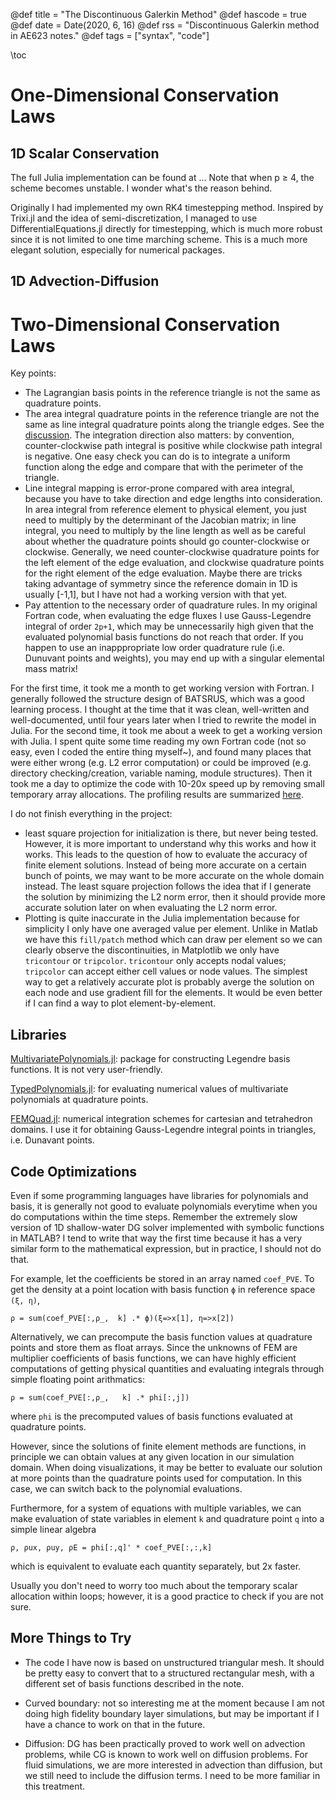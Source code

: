 @def title = "The Discontinuous Galerkin Method"
@def hascode = true
@def date = Date(2020, 6, 16)
@def rss = "Discontinuous Galerkin method in AE623 notes."
@def tags = ["syntax", "code"]

\toc

# One-Dimensional Conservation Laws

## 1D Scalar Conservation

The full Julia implementation can be found at ...
Note that when p ≥ 4, the scheme becomes unstable. I wonder what's the reason behind.

Originally I had implemented my own RK4 timestepping method. Inspired by Trixi.jl and the idea of semi-discretization, I managed to use DifferentialEquations.jl directly for timestepping, which is much more robust since it is not limited to one time marching scheme. This is a much more elegant solution, especially for numerical packages.

## 1D Advection-Diffusion


# Two-Dimensional Conservation Laws

Key points:
* The Lagrangian basis points in the reference triangle is not the same as quadrature points.
* The area integral quadrature points in the reference triangle are not the same as line integral quadrature points along the triangle edges. See the [discussion](https://scicomp.stackexchange.com/questions/27441/line-integral-along-the-edge-of-an-isoparametrically-mapped-triangle). The integration direction also matters: by convention, counter-clockwise path integral is positive while clockwise path integral is negative. One easy check you can do is to integrate a uniform function along the edge and compare that with the perimeter of the triangle.
* Line integral mapping is error-prone compared with area integral, because you have to take direction and edge lengths into consideration. In area integral from reference element to physical element, you just need to multiply by the determinant of the Jacobian matrix; in line integral, you need to multiply by the line length as well as be careful about whether the quadrature points should go counter-clockwise or clockwise. Generally, we need counter-clockwise quadrature points for the left element of the edge evaluation, and clockwise quadrature points for the right element of the edge evaluation. Maybe there are tricks taking advantage of symmetry since the reference domain in 1D is usually [-1,1], but I have not had a working version with that yet.
* Pay attention to the necessary order of quadrature rules. In my original Fortran code, when evaluating the edge fluxes I use Gauss-Legendre integral of order `2p+1`, which may be unnecessarily high given that the evaluated polynomial basis functions do not reach that order. If you happen to use an inapppropriate low order quadrature rule (i.e. Dunuvant points and weights), you may end up with a singular elemental mass matrix!

For the first time, it took me a month to get working version with Fortran. I generally followed the structure design of BATSRUS, which was a good learning process. I thought at the time that it was clean, well-written and well-documented, until four years later when I tried to rewrite the model in Julia. For the second time, it took me about a week to get a working version with Julia. I spent quite some time reading my own Fortran code (not so easy, even I coded the entire thing myself~), and found many places that were either wrong (e.g. L2 error computation) or could be improved (e.g. directory checking/creation, variable naming, module structures). Then it took me a day to optimize the code with 10-20x speed up by removing small temporary array allocations.
The profiling results are summarized [here](https://github.com/henry2004y/CFD/issues/1).

I do not finish everything in the project:
* least square projection for initialization is there, but never being tested. However, it is more important to understand why this works and how it works. This leads to the question of how to evaluate the accuracy of finite element solutions. Instead of being more accurate on a certain bunch of points, we may want to be more accurate on the whole domain instead. The least square projection follows the idea that if I generate the solution by minimizing the L2 norm error, then it should provide more accurate solution later on when evaluating the L2 norm error.
* Plotting is quite inaccurate in the Julia implementation because for simplicity I only have one averaged value per element. Unlike in Matlab we have this `fill/patch` method which can draw per element so we can clearly observe the discontinuities, in Matplotlib we only have `tricontour` or `tripcolor`. `tricontour` only accepts nodal values; `tripcolor` can accept either cell values or node values. The simplest way to get a relatively accurate plot is probably averge the solution on each node and use gradient fill for the elements. It would be even better if I can find a way to plot element-by-element.

## Libraries

[MultivariatePolynomials.jl](https://github.com/JuliaAlgebra/MultivariatePolynomials.jl): package for constructing Legendre basis functions. It is not very user-friendly.

[TypedPolynomials.jl](https://github.com/JuliaAlgebra/TypedPolynomials.jl): for evaluating numerical values of multivariate polynomials at quadrature points.

[FEMQuad.jl](https://github.com/JuliaFEM/FEMQuad.jl): numerical integration schemes for cartesian and tetrahedron domains. I use it for obtaining Gauss-Legendre integral points in triangles, i.e. Dunavant points.

## Code Optimizations

Even if some programming languages have libraries for polynomials and basis, it is generally not good to evaluate polynomials everytime when you do computations within the time steps. Remember the extremely slow version of 1D shallow-water DG solver implemented with symbolic functions in MATLAB? I tend to write that way the first time because it has a very similar form to the mathematical expression, but in practice, I should not do that.

For example, let the coefficients be stored in an array named `coef_PVE`. To get the density at a point location with basis function `ϕ` in reference space `(ξ, η)`,
```
ρ = sum(coef_PVE[:,ρ_,  k] .* ϕ)(ξ=>x[1], η=>x[2])
```

Alternatively, we can precompute the basis function values at quadrature points and store them as float arrays. Since the unknowns of FEM are multiplier coefficients of basis functions, we can have highly efficient computations of getting physical quantities and evaluating integrals through simple floating point arithmatics:
```
ρ = sum(coef_PVE[:,ρ_,   k] .* phi[:,j])
```
where `phi` is the precomputed values of basis functions evaluated at quadrature points.

However, since the solutions of finite element methods are functions, in principle we can obtain values at any given location in our simulation domain. When doing visualizations, it may be better to evaluate our solution at more points than the quadrature points used for computation. In this case, we can switch back to the polynomial evaluations.

Furthermore, for a system of equations with multiple variables, we can make evaluation of state variables in element `k` and quadrature point `q` into a simple linear algebra
```
ρ, ρux, ρuy, ρE = phi[:,q]' * coef_PVE[:,:,k]
```
which is equivalent to evaluate each quantity separately, but 2x faster.

Usually you don't need to worry too much about the temporary scalar allocation within loops; however, it is a good practice to check if you are not sure.

## More Things to Try

* The code I have now is based on unstructured triangular mesh. It should be pretty easy to convert that to a structured rectangular mesh, with a different set of basis functions described in the note.

* Curved boundary: not so interesting me at the moment because I am not doing high fidelity boundary layer simulations, but may be important if I have a chance to work on that in the future.

* Diffusion: DG has been practically proved to work well on advection problems, while CG is known to work well on diffusion problems. For fluid simulations, we are more interested in advection than diffusion, but we still need to include the diffusion terms. I need to be more familiar in this treatment.